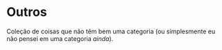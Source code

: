 # Outros

Coleção de coisas que não têm bem uma categoria (ou simplesmente eu não pensei em uma categoria *ainda*).